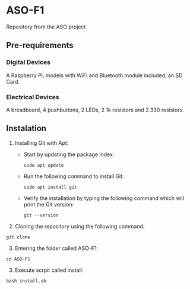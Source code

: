 # ASO-F1
Repository from the ASO project

## Pre-requirements

### Digital Devices

A Raspberry Pi, models with WiFi and Bluetooth module included, an SD Card.

### Electrical Devices

A breadboard, 4 pushbuttons, 2 LEDs, 2 1k resistors and 2 330 resistors.

## Instalation

1. Installing Git with Apt:

   - Start by updating the package index:
     ```
     sudo apt update
     ```
   - Run the following command to install Git:
     ```
     sudo apt install git
     ```
   - Verify the installation by typing the following command which will print the Git version:
     ```
     git --version
     ```
     
2. Cloning the repository using the following command:
```
git clone 
```
3. Entering the folder called ASO-F1:
```
cd ASO-F1
```
3. Execute scrpit called install:
```
bash install.sh
```

